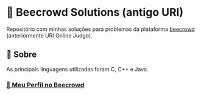 # 🧠 Beecrowd Solutions (antigo URI)

Repositório com minhas soluções para problemas da plataforma [beecrowd](https://www.beecrowd.com.br/) (anteriormente URI Online Judge).

## 📌 Sobre

As principais linguagens utilizadas foram C, C++ e Java.

### <a href="https://judge.beecrowd.com/pt/profile/1028467">🔗 Meu Perfil no Beecrowd </a>


